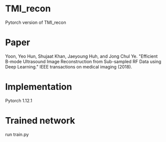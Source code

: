 # TMI_recon
 Pytorch version of TMI_recon
# Paper
Yoon, Yeo Hun, Shujaat Khan, Jaeyoung Huh, and Jong Chul Ye. "Efficient B-mode Ultrasound Image Reconstruction from Sub-sampled RF Data using Deep Learning." IEEE transactions on medical imaging (2018).
# Implementation
Pytorch 1.12.1
# Trained network
run train.py
